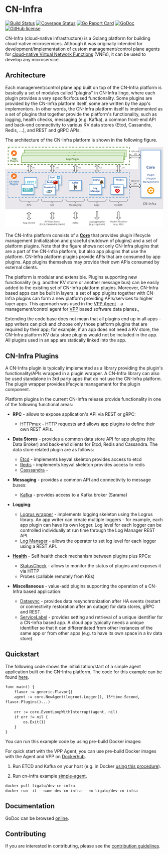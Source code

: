 # CN-Infra

[![Build Status](https://travis-ci.org/ligato/cn-infra.svg?branch=master)](https://travis-ci.org/ligato/cn-infra)
[![Coverage Status](https://coveralls.io/repos/github/ligato/cn-infra/badge.svg?branch=master)](https://coveralls.io/github/ligato/cn-infra?branch=master)
[![Go Report Card](https://goreportcard.com/badge/github.com/ligato/cn-infra)](https://goreportcard.com/report/github.com/ligato/cn-infra)
[![GoDoc](https://godoc.org/github.com/ligato/cn-infra?status.svg)](https://godoc.org/github.com/ligato/cn-infra)
[![GitHub license](https://img.shields.io/badge/license-Apache%20license%202.0-blue.svg)](https://github.com/ligato/cn-infra/blob/master/LICENSE.md)

CN-Infra (cloud-native infrastructure) is a Golang platform for building
cloud-native microservices. Although it was originally intended for 
development/implementation of custom management/control plane agents
for [cloud-native Virtual Network Functions][4] (VNFs), it can be used to
develop any microservice. 

## Architecture

Each management/control plane app built on top of the CN-Infra platform is 
basically a set of modules called "plugins" in CN-Infra lingo, where each 
plugin provides a very specific/focused functionality. Some plugins are 
provided by the CN-Infra platform itself, some are written by the app's 
implementors. In other words, the CN-Infra platform itself is implemented
as a set of plugins that together provide the platform's functionality, 
such as logging, health checks, messaging (e.g. Kafka), a common front-end
API and back-end connectivity to various KV data stores (Etcd, Cassandra, 
Redis, ...), and REST and gRPC APIs. 

The architecture of the CN-Infra platform is shown in the following figure.

![arch](docs/imgs/high_level_arch_cninfra.png "High Level Architecture of cn-infra")

The CN-Infra platform consists of a **[Core](core)** that provides plugin
lifecycle management (initialization and graceful shutdown of plugins) 
and a set of platform plugins. Note that the figure shows not only 
CN-Infra plugins that are a part of the CN-Infra platform, but also 
app plugins that use the platform. CN-Infra platform plugins provide 
APIs that are consumed by app plugins. App plugins themselves may 
provide their own APIs consumed by external clients.

The platform is modular and extensible. Plugins supporting new functionality
(e.g. another KV store or another message bus) can be easily added to the
existing set of CN-Infra platform plugins. Moreover, CN-Infra based apps
can be built in layers: a set of app plugins together with CN-Infra plugins
can form a new platform providing APIs/services to higher layer apps. 
This approach was used in the [VPP Agent][3] - a management/control agent
for [VPP][2] based software data planes.,

Extending the code base does not mean that all plugins end up in all 
apps - app writers can pick and choose only those platform plugins that 
are required by their app; for example, if an app does not need a KV 
store, the CN-Infra platform KV data store plugins would not be included
in the app. All plugins used in an app are statically linked into the 
app.

## CN-Infra Plugins
A CN-Infra plugin is typically implemented as a library providing the 
plugin's functionality/APIs wrapped in a plugin wrapper. A CN-Infra 
library can also be used standalone in 3rd party apps that do not use
the CN-Infra platform. The plugin wrapper provides lifecycle management 
for the plugin component.

Platform plugins in the current CN-Infra release provide functionality
in one of the following functional areas:

* **RPC** - allows to expose application's API via REST or gRPC:
    * [HTTPmux](httpmux) -  HTTP requests and allows app plugins to define
      their own REST APIs.
        
* **Data Stores** - provides a common data store API for app plugins (the 
    Data Broker) and back-end clients for Etcd, Redis and Cassandra. The 
    data store related plugin are as follows:
  - [Etcd](db/keyval/etcdv3) - implements keyval skeleton provides access 
    to etcd
  - [Redis](db/keyval/redis) - implements keyval skeleton provides access
    to redis
  - [Casssandra](db/sql/cassandra) -
    
* **Messaging** - provides a common API and connectivity to message buses:
    - [Kafka](messaging/kafka) - provides access to a Kafka broker (Sarama)
    
* **Logging**:
    * [Logrus wrapper](logging/logrus) - implements logging skeleton 
      using the Logrus library. An app writer can create multiple loggers -
      for example, each app plugin can have its own logger. Log level
      for each logger can be controlled individually at run time through
      the Log Manager REST API.
    * [Log Manager](logging/logmanager) - allows the operator to set log
      level for each logger using a REST API.
    
* **[Health](statuscheck)** - Self health check mechanism between plugins 
    plus RPCs:
    - [StatusCheck](statuscheck) - allows to monitor the status of plugins
      and exposes it via HTTP
    - Probes (callable remotely from K8s)
  
* **Miscellaneous** - value-add plugins supporting the operation of a 
    CN-Infra based application: 
  - [Datasync](datasync/resync) - provides data resynchronization after HA 
    events (restart or connectivity restoration after an outage) for data
    stores, gRPC and REST.
  - [ServiceLabel](servicelabel) - provides setting and retrieval of a 
    unique identifier for a CN-Infra based app. A cloud app typically needs
    a unique identifier so that it can differentiated from other instances 
    of the same app or from other apps (e.g. to have its own space in a kv 
    data store).
   
## Quickstart
The following code shows the initialization/start of a simple agent 
application built on the CN-Infra platform. The code for this example
can be found [here](examples/simple-agent/agent.go).
```
func main() {
	flavor := generic.Flavor{}
	agent := core.NewAgent(logroot.Logger(), 15*time.Second, flavor.Plugins()...)

	err := core.EventLoopWithInterrupt(agent, nil)
	if err != nil {
		os.Exit(1)
	}
}
```

You can run this example code by using pre-build Docker images:

For quick start with the VPP Agent, you can use pre-build Docker images with the Agent and VPP
on [Dockerhub](https://hub.docker.com/r/ligato/dev-cn-infra/).

1. Run ETCD and Kafka on your host (e.g. in Docker 
   [using this procedure](examples/simple-agent/README.md)).

2. Run cn-infra example [simple-agent](examples/simple-agent/agent.go).
```
docker pull ligato/dev-cn-infra
docker run -it --name dev-cn-infra --rm ligato/dev-cn-infra
```

## Documentation

GoDoc can be browsed [online](https://godoc.org/github.com/ligato/cn-infra).

## Contributing

If you are interested in contributing, please see the [contribution guidelines](CONTRIBUTING.md).

[1]: https://12factor.net/
[2]: https://fd.io
[3]: https://github.com/ligato/vpp-agent
[4]: docs/readmes/cn_virtual_function.md